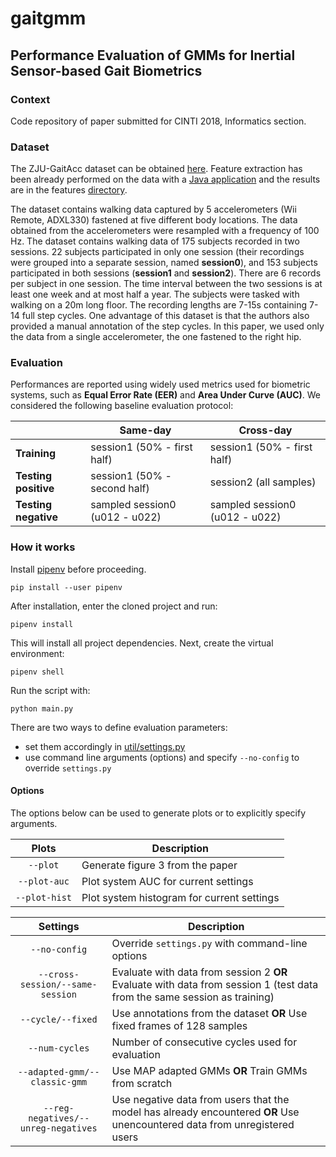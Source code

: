# gaitgmm

## Performance Evaluation of GMMs for Inertial Sensor-based Gait Biometrics

### Context

Code repository of paper submitted for CINTI 2018, Informatics section.

### Dataset

The ZJU-GaitAcc dataset can be obtained [here](http://www.cs.zju.edu.cn/~gpan/database/gaitacc.html). Feature extraction has been already performed on the data with a [Java application](https://github.com/nemesszili/gaitgmm/tree/javafeat) and the results are in the features [directory](https://github.com/nemesszili/gaitgmm/tree/master/features).

The dataset contains walking data captured by 5 accelerometers (Wii Remote, ADXL330) fastened at five different body locations. The data obtained from the accelerometers were resampled with a frequency of 100 Hz. The dataset contains walking data of 175 subjects recorded in two sessions. 22 subjects participated in only one session (their recordings were grouped into a separate session, named **session0**), and 153 subjects participated in both sessions (**session1** and **session2**). There are 6 records per subject in one session. The time interval between the two sessions is at least one week and at most half a year. The subjects were tasked with walking on a 20m long floor. The recording lengths are 7-15s containing 7-14 full step cycles. One advantage of this dataset is that the authors also provided a manual annotation of the step cycles. In this paper, we used only the data from a single accelerometer, the one fastened to the right hip.

### Evaluation

Performances are reported using widely used metrics used for biometric systems, such as **Equal Error Rate (EER)** and **Area Under Curve (AUC)**.
We considered the following baseline evaluation protocol:

|                      | Same-day                       | Cross-day |
|----------------------|--------------------------------|-----------|
| **Training**         | session1 (50% - first half)    | session1 (50% - first half)|
| **Testing positive** | session1 (50% - second half)   | session2 (all samples) |
| **Testing negative** | sampled session0 (u012 - u022) | sampled session0 (u012 - u022)|

### How it works

Install [pipenv](https://pipenv.readthedocs.io/en/latest/) before proceeding.

`pip install --user pipenv`

After installation, enter the cloned project and run:

`pipenv install`

This will install all project dependencies. Next, create the virtual environment:

`pipenv shell`

Run the script with:

`python main.py`

There are two ways to define evaluation parameters:
- set them accordingly in [util/settings.py](https://github.com/nemesszili/gaitgmm/blob/master/util/settings.py)
- use command line arguments (options) and specify `--no-config` to override `settings.py`

#### Options

The options below can be used to generate plots or to explicitly specify
arguments.

| Plots         | Description |
|:-------------:|-------------|
| `--plot`      | Generate figure 3 from the paper |
| `--plot-auc`  | Plot system AUC for current settings |
| `--plot-hist` | Plot system histogram for current settings |

| Settings                            | Description |
|:-----------------------------------:|-------------|
| `--no-config`                       | Override `settings.py` with command-line options |
| `--cross-session/--same-session`    | Evaluate with data from session 2 **OR** Evaluate with data from session 1 (test data from the same session as training) |
| `--cycle/--fixed`                   | Use annotations from the dataset **OR** Use fixed frames of 128 samples |
| `--num-cycles`                      | Number of consecutive cycles used for evaluation |
| `--adapted-gmm/--classic-gmm`       | Use MAP adapted GMMs **OR** Train GMMs from scratch |
| `--reg-negatives/--unreg-negatives` | Use negative data from users that the model has already encountered **OR** Use unencountered data from unregistered users |
